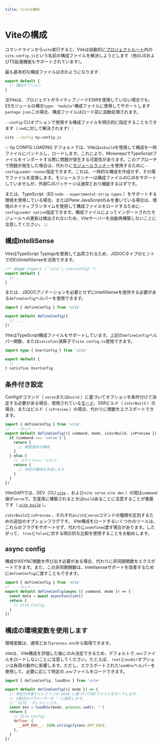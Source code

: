 ```yaml
---
title: Viteの構成
---
```


# Viteの構成

コマンドラインから`vite`実行すると、Viteは自動的に[プロジェクトルート](/ja/guide/#index-html-and-project-root)内の`vite.config.js`という名前の構成ファイルを解決しようとします（他のJSおよびTS拡張機能もサポートされています）。

最も基本的な構成ファイルは次のようになります:

```js [vite.config.js]
export default {
  // 構成オプション
}
```

注Viteは、プロジェクトがネイティブノードESMを使用していない場合でも、ESモジュールの構文`type: "module"`構成ファイルに使用してサポートします`package.json`この場合、構成ファイルはロード前に自動処理されます。

`--config` CLIオプションで使用する構成ファイルを明示的に指定することもできます（ `cwd`に対して解決されます）:

```bash
vite --config my-config.js
```

::: tip CONFIG LOADING
デフォルトでは、Viteは`esbuild`を使用して構成を一時ファイルにバンドルし、ロードします。これにより、MonorepoでTypeScriptファイルをインポートする際に問題が発生する可能性があります。このアプローチで問題が発生した場合は、代わりに[モジュールランナー](/ja/guide/api-environment-runtimes.html#modulerunner)を使用するために`--configLoader runner`指定できます。これは、一時的な構成を作成せず、その場でファイルを変換します。モジュールランナーは構成ファイルのCJSをサポートしていませんが、外部CJSパッケージは通常どおり機能するはずです。

または、TypeScript（EG `node --experimental-strip-types` ）をサポートする環境を使用している場合、またはPlane JavaScriptのみを書いている場合は、環境のネイティブランタイムを使用して構成ファイルをロードするために`--configLoader native`指定できます。構成ファイルによってインポートされたモジュールへの更新は検出されないため、Viteサーバーを自動再構築しないことに注意してください。
:::

## 構成IntelliSense

ViteはTypeScript Typingsを使用して出荷されるため、JSDOCタイプのヒントでIDEのIntelliSenseを活用できます。

```js
/** @type {import（ 'vite'）。userconfig} */
export default {
  // ...
}
```

または、JSDOCアノテーションを必要とせずにIntelliSenseを提供する必要がある`defineConfig`ヘルパーを使用できます。

```js
import { defineConfig } from 'vite'

export default defineConfig({
  // ...
})
```

ViteはTypeScript構成ファイルもサポートしています。上記の`defineConfig`ヘルパー関数、または`satisfies`演算子で`vite.config.ts`使用できます。

```ts
import type { UserConfig } from 'vite'

export default {
  // ...
} satisfies UserConfig
```

## 条件付き設定

Configがコマンド（ `serve`または`build` ）に基づいてオプションを条件付けて決定する必要がある場合、使用されている[モード](/ja/guide/env-and-mode#modes)、SSRビルド（ `isSsrBuild` ）の場合、またはビルド（ `isPreview` ）の場合、代わりに関数をエクスポートできます。

```js twoslash
import { defineConfig } from 'vite'
//  - -カット - -
export default defineConfig(({ command, mode, isSsrBuild, isPreview }) => {
  if (command === 'serve') {
    return {
      // 開発固有の構成
    }
  } else {
    // コマンド=== 'ビルド'
    return {
      // 特定の構成を作成します
    }
  }
})
```

ViteのAPIでは、DEV（CLI [`vite`](/ja/guide/cli#vite) 、および`vite serve` `vite dev` ）の間は`command`値が`serve`で、生産用に構築されるときは`build`あることに注意することが重要です（ [`vite build`](/ja/guide/cli#vite-build) ）。

`isSsrBuild`と`isPreview` 、それぞれ`build`と`serve`コマンドの種類を区別するための追加のオプションフラグです。 Vite構成をロードするいくつかのツールは、これらのフラグをサポートせず、代わりに`undefined`渡す場合があります。したがって、 `true`と`false`に対する明示的な比較を使用することをお勧めします。

## async config

構成がASYNC関数を呼び出す必要がある場合、代わりに非同期関数をエクスポートできます。また、この非同期関数は、Intellisenseサポートを改善するために`defineConfig`に渡すこともできます。

```js twoslash
import { defineConfig } from 'vite'
//  - -カット - -
export default defineConfig(async ({ command, mode }) => {
  const data = await asyncFunction()
  return {
    // Vite Config
  }
})
```

## 構成の環境変数を使用します

環境変数は、通常どおり`process.env`から取得できます。

viteは、Vite構成を評価した後にのみ決定できるため、デフォルトで`.env`ファイルをロードしないことに注意してください。たとえば、 `root`と`envDir`オプションは負荷の動作に影響します。ただし、エクスポートされた`loadEnv`ヘルパーを使用して、必要に応じて特定の`.env`ファイルをロードできます。

```js twoslash
import { defineConfig, loadEnv } from 'vite'

export default defineConfig(({ mode }) => {
  // 現在の作業ディレクトリの`mode`に基づいてENVファイルをロードします。
  // 3番目のパラメーターを ''に設定します。
  // `VITE_`プレフィックス。
  const env = loadEnv(mode, process.cwd(), '')
  return {
    // Vite Config
    define: {
      __APP_ENV__: JSON.stringify(env.APP_ENV),
    },
  }
})
```
